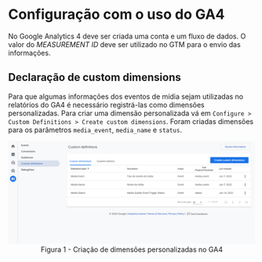 # Configuração com o uso do GA4
No Google Analytics 4 deve ser criada uma conta e um fluxo de dados. O valor do *MEASUREMENT ID* deve ser utilizado no GTM para o envio das informações. 
 
## Declaração de custom dimensions
Para que algumas informações dos eventos de mídia sejam utilizadas no relatórios do GA4 é necessário registrá-las como dimensões personalizadas. Para criar uma dimensão personalizada vá em `Configure > Custom Definitions > Create custom dimensions`. Foram criadas dimensões para os parâmetros `media_event`, `media_name` e `status`.

<div align="center">
<img src="./documentation-images/ga4-custom-dimension.PNG" height="auto" />
<figcaption>Figura 1 - Criação de dimensões personalizadas no GA4</figcaption>
</div>
